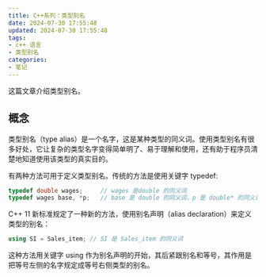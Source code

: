 ```yaml
---
title: C++系列：类型别名
date: 2024-07-30 17:55:48
updated: 2024-07-30 17:55:48
tags:
- c++ 语言
- 类型别名
categories: 
- 笔记
---
```


这篇文章介绍类型别名。

<!-- more -->

## 概念

类型别名（type alias）是一个名字，这是某种类型的同义词。使用类型别名有很多好处，它让复杂的类型名字变得简单明了、易于理解和使用，还有助于程序员清楚地知道使用该类型的真实目的。

有两种方法可用于定义类型别名。传统的方法是使用关键字 typedef:
```c++
typedef double wages;     // wages 是double 的同义词
typedef wages base, *p;   // base 是 double 的同义词，p 是 double* 的同义词
```

C++ 11 新标准规定了一种新的方法，使用别名声明（alias declaration）来定义类型的别名：
```c++
using SI = Sales_item; // SI 是 Sales_item 的同义词
```

这种方法用关键字 using 作为别名声明的开始，其后紧跟别名和等号，其作用是把等号左侧的名字规定成等号右侧类型的别名。
